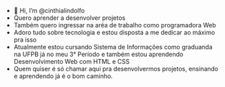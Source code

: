 - 👋 Hi, I’m @cinthialindolfo
-  Quero aprender a desenvolver projetos
-  Também quero ingressar na aréa de trabalho como programadora Web
-  Adoro  tudo sobre tecnologia e estou disposta a me dedicar ao máximo pra isso
-  Atualmente estou cursando Sistema de Informações  como graduanda na UFPB já no meu  3° Período e também estou aprendendo Desenvolvimento Web com HTML e CSS
-  Quem quiser é só chamar aqui pra desenvolvermos projetos, ensinando e aprendendo já é o bom caminho.
